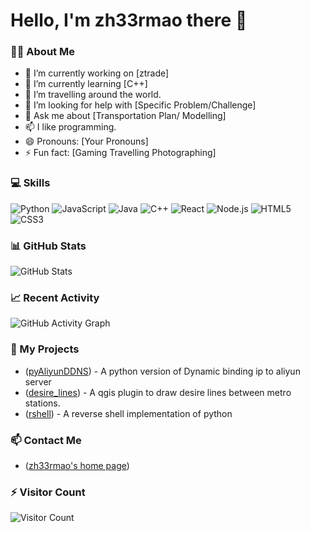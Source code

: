  # Hello, I'm zh33rmao there 👋

### 👨‍💻 About Me
- 🔭 I’m currently working on [ztrade]
- 🌱 I’m currently learning [C++]
- 👯 I’m travelling around the world.
- 🤔 I’m looking for help with [Specific Problem/Challenge]
- 💬 Ask me about [Transportation Plan/ Modelling]
- 📫 I like programming.
- 😄 Pronouns: [Your Pronouns]
- ⚡ Fun fact: [Gaming Travelling Photographing]

### 💻 Skills
![Python](https://img.shields.io/badge/-Python-3776AB?style=flat-square&logo=python&logoColor=white)
![JavaScript](https://img.shields.io/badge/-JavaScript-F7DF1E?style=flat-square&logo=javascript&logoColor=black)
![Java](https://img.shields.io/badge/-Java-007396?style=flat-square&logo=java&logoColor=white)
![C++](https://img.shields.io/badge/-C++-00599C?style=flat-square&logo=c%2B%2B&logoColor=white)
![React](https://img.shields.io/badge/-React-61DAFB?style=flat-square&logo=react&logoColor=black)
![Node.js](https://img.shields.io/badge/-Node.js-339933?style=flat-square&logo=node.js&logoColor=white)
![HTML5](https://img.shields.io/badge/-HTML5-E34F26?style=flat-square&logo=html5&logoColor=white)
![CSS3](https://img.shields.io/badge/-CSS3-1572B6?style=flat-square&logo=css3&logoColor=white)

### 📊 GitHub Stats
![GitHub Stats](https://github-readme-stats.vercel.app/api?username=yourusername&show_icons=true&theme=radical)

### 📈 Recent Activity
![GitHub Activity Graph](https://activity-graph.herokuapp.com/graph?username=yourusername&theme=react-dark)

### 🎯 My Projects
- ([pyAliyunDDNS](https://github.com/zh33rmao/pyAliyunDDNS)) - A python version of Dynamic binding ip to aliyun server
- ([desire_lines](https://github.com/zh33rmao/desire_lines)) - A qgis plugin to draw desire lines between metro stations.
- ([rshell](https://github.com/zh33rmao/rshell)) - A reverse shell implementation of python

### 📫 Contact Me
- ([zh33rmao's home page](https://zh33rmao.github.io/))

### ⚡ Visitor Count
![Visitor Count](https://profile-counter.glitch.me/yourusername/count.svg)
